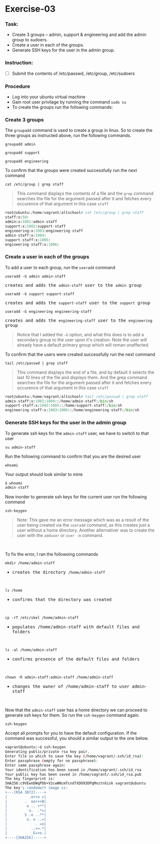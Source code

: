 # Exercise-03

### Task:
- Create 3 groups – admin, support & engineering and add the admin group to sudoers.
- Create a user in each of the groups.
- Generate SSH keys for the user in the admin group.

### Instruction:
 - [ ] Submit the contents of /etc/passwd, /etc/group, /etc/sudoers

### Procedure
- Log into your ubuntu virtual machine
- Gain root user privilage by running the command `sudo su`
- To create the groups run the following commands:


### Create 3 groups

The `groupadd` command is used to create a group  in linux. So to create the three groups as instructed above, run the following commands.

```
groupadd admin

groupadd support

groupadd engineering
```

To confirm that the groups were created successfully run the next command
```
cat /etc/group | grep staff
```

> This command displays the contents of a file and the `grep` command searches the file for the argument passed after it and fetches every occurence of that argument in this case `staff`

```python
root@ubuntu:/home/vagrant/altschool# cat /etc/group | grep staff
staff:x:50:
admin:x:1001:admin-staff
support:x:1002:support-staff
engineering:x:1003:engineering-staff
admin-staff:x:1004:
support-staff:x:1005:
engineering-staff:x:1006:
```


### Create a user in each of the groups

To add a user to each group, run the `useradd` command

```
useradd -G admin admin-staff
```
<samp>creates  and adds the `admin-staff` user to the `admin` group</samp>

```
useradd -G support support-staff
```
<samp>creates  and adds the `support-staff` user to the `support` group</samp>

```
useradd -G engineering engineering-staff
```
<samp>creates  and adds the `engineering-staff` user to the `engineering` group</samp> 

> Notice that I added the `-G` option, and what this does is to add a secondary group to the user upon it's creation. Note the user will already have a default primary group which will reman unaffected.


To confirm that the users were created successfully run the next command

```
tail /etc/passwd | grep staff
```

> This command displays the end of a file, and by default it selects the last 10 lines of the file and displays them. And the grep command searches the file for the argument passed after it and fetches every occurence of that argument in this case `staff`

```python
root@ubuntu:/home/vagrant/altschool# tail /etc/passwd | grep staff
admin-staff:x:1001:1004::/home/admin-staff:/bin/sh
support-staff:x:1002:1005::/home/support-staff:/bin/sh
engineering-staff:x:1003:1006::/home/engineering-staff:/bin/sh
```


### Generate SSH keys for the user in the admin group

To generate ssh keys for the `admin-staff` user, we have to switch to that user
```
su admin-staff
```

Run the following command to confirm that you are the desired user
```
whoami
```

Your output should look similar to mine
```php
$ whoami
admin-staff
```

Now inorder to generate ssh keys for the current user run the following command

```
ssh-keygen
```

> Note: This gave me an error message which was as a result of the user being created via the `useradd` command, as this creates just a user without a home directory. Another alternativer was to create the user with the `adduser` or `user -m` command.
<br>

To fix the error, I ran the followoing commands

```
mkdir /home/admin-staff
``` 
- <samp>creates the directory `/home/admin-staff`</samp>
<br>

```
ls /home
```
- <samp>confirms that the directory was created</samp>
<br>

```
cp -rT /etc/skel /home/admin-staff
```
- <samp>populates /home/admin-staff with default files and folders</samp>
<br>

```
ls -al /home/admin-staff
```
- <samp>confirms presence of the default files and folders</samp>
<br>

```
chown -R admin-staff:admin-staff /home/admin-staff
``` 
- <samp>changes the owner of /home/admin-staff to user admin-staff</samp>
<br>

Now that the `admin-staff` user has a home directory we can proceed to generate ssh keys for them. So run the `ssh-keygen` command again.

```
ssh-keygen
```

Accept all prompts for you to have the default configuration. If the command was successful, you should a similar output to the one below.

```bash
vagrant@ubuntu:~$ ssh-keygen
Generating public/private rsa key pair.
Enter file in which to save the key (/home/vagrant/.ssh/id_rsa): 
Enter passphrase (empty for no passphrase): 
Enter same passphrase again: 
Your identification has been saved in /home/vagrant/.ssh/id_rsa
Your public key has been saved in /home/vagrant/.ssh/id_rsa.pub
The key fingerprint is:
SHA256:c9VEwnDWqPDb+V2cwWNcmTcnd7XDO93DPqMnztnXisk vagrant@ubuntu
The key's randomart image is:
+---[RSA 3072]----+
|          .o++o =|
|        .  oo+++B|
|         o .. +**|
|          o.  .*=|
|        S .o ..**|
|         o. o ..=|
|             . =o|
|           ..+=.*|
|            E=+o.|
+----[SHA256]-----+
```
